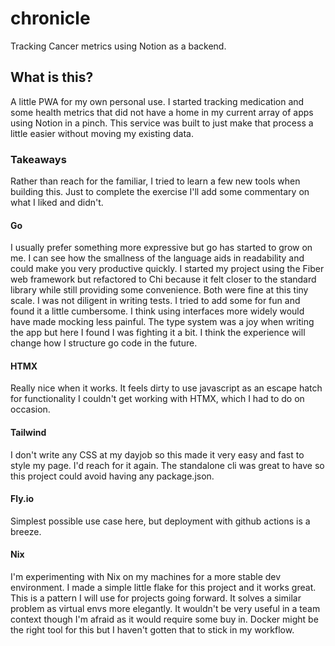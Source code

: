 # chronicle
Tracking Cancer metrics using Notion as a backend.  

## What is this?
A little PWA for my own personal use. I started tracking medication and some health metrics that did not have a home in my current array of apps using Notion in a pinch. This service was built to just make that process a little easier without moving my existing data. 

### Takeaways
Rather than reach for the familiar, I tried to learn a few new tools when building this. Just to complete the exercise I'll add some commentary on what I liked and didn't.

#### Go
I usually prefer something more expressive but go has started to grow on me. I can see how the smallness of the language aids in readability and could make you very productive quickly. 
I started my project using the Fiber web framework but refactored to Chi because it felt closer to the standard library while still providing some convenience. Both were fine at this tiny scale.
I was not diligent in writing tests. I tried to add some for fun and found it a little cumbersome. I think using interfaces more widely would have made mocking less painful. The type system was a joy when writing the app but here I found I was fighting it a bit. I think the experience will change how I structure go code in the future.

#### HTMX
Really nice when it works. It feels dirty to use javascript as an escape hatch for functionality I couldn't get working with HTMX, which I had to do on occasion.

#### Tailwind
I don't write any CSS at my dayjob so this made it very easy and fast to style my page. I'd reach for it again. The standalone cli was great to have so this project could avoid having any package.json.

#### Fly.io
Simplest possible use case here, but deployment with github actions is a breeze.

#### Nix
I'm experimenting with Nix on my machines for a more stable dev environment. I made a simple little flake for this project and it works great. This is a pattern I will use for projects going forward. It solves a similar problem as virtual envs more elegantly. It wouldn't be very useful in a team context though I'm afraid as it would require some buy in. Docker might be the right tool for this but I haven't gotten that to stick in my workflow.


